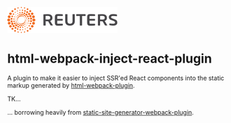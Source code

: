 ![](badge.svg)

# html-webpack-inject-react-plugin

A plugin to make it easier to inject SSR'ed React components into the static markup generated by [html-webpack-plugin](https://github.com/jantimon/html-webpack-plugin).

TK...

... borrowing heavily from [static-site-generator-webpack-plugin](https://github.com/markdalgleish/static-site-generator-webpack-plugin).
